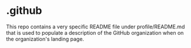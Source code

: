 # .github

This repo contains a very specific README file under profile/README.md that is used to populate a description of the GitHub organization when on the organization's landing page.
